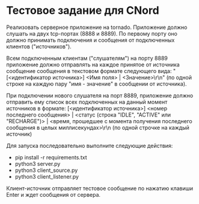 # Тестовое задание для CNord
Реализовать серверное приложение на tornado. Приложение должно слушать на двух tcp-портах (8888 и 8889). По
первому порту оно должно принимать подключения и сообщения от подключенных клиентов ("источников").

Всем подключенным клиентам ("слушателям") на порту 8889 приложение должно отправлять на каждое принятое от
источника сообщение сообщения в текстовом формате следующего вида: "[<идентификатор источника>] <Имя
поля> | <Значение>\r\n" (по одной строке на каждую пару "имя - значение" в сообщении от источника).

При подключении нового слушателя на порт 8889, приложение должно отправить ему список всех подключенных на
данный момент источников в формате:
[<идентификатор источника>] <номер последнего сообщения> | <статус (строка "IDLE", "ACTIVE" или
"RECHARGE")> | <время, прошедшее с момента получения последнего сообщения в целых миллисекундах>\r\n (по
одной строчке на каждый источник)

Для запуска последовательно выполните следующие действия:
*  pip install -r requirements.txt
*  python3 server.py
*  python3 client_source.py
*  python3 client_listener.py

Клиент-источник отправляет тестовое сообщение по нажатию клавиши Enter и ждет сообщения от сервера.
